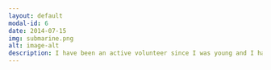 ```yaml
---
layout: default
modal-id: 6
date: 2014-07-15
img: submarine.png
alt: image-alt
description: I have been an active volunteer since I was young and I have fallen in love with it. I have gotten the opportunity to engage communities around the world. I got to participate, in community outreach, with rural towns in Panama, Brazil, Argentina, Nicaragua, Dominican Republic, Bolivia, and the United States. These adventures allowed me to learn about different cultures and discourses, teach english to 7th graders, participate in street sanitation, paint houses, feed the hungry, and run a child day care. Most recently, from Feb 22 - May 19, I got VITA IRS certified to be an IRS volunteer. I got to do tax returns, free of charge, for underprivileged and lower income clients. <b></b><img class="img-responsive" src="img/v6.jpg" alt="volunteer" /><b></b><strong>A Core Memory-</strong> The picture above is a moment when I had an homestay in Managua, Nicaragua and the family that hosted me felt like my own. They had a tiny house made of tin and clay, with hardened dirt for flooring, on a farm. I slept on a small cot with my friend and learned how the native people of Managua lived. We woke up with the home stay family, broke bread with them, listened to life stories, and shared our dreams with each other. It is an experience I wish I never forget.<b><b/><img class="img-responsive" src="img/v1.jpg" alt="volunteer" /><b></b><img class="img-responsive" src="img/v2.jpg" alt="volunteer" /><b></b><img class="img-responsive" src="img/v3.jpg" alt="volunteer" /><b></b><img class="img-responsive" src="img/v4.jpg" alt="volunteer" /><b></b><img class="img-responsive" src="img/v5.jpg" alt="volunteer" />
---
```

